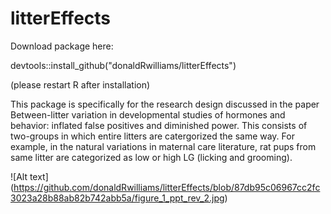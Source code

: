 # litterEffects
Download package here:

devtools::install_github("donaldRwilliams/litterEffects")

(please restart R after installation)

This package is specifically for the research design discussed in the paper Between-litter variation in developmental studies of hormones and behavior: inflated false positives and diminished power. This 
consists of two-groups in which entire litters are catergorized the same way. For example, in the
natural variations in maternal care literature, rat pups from same litter are categorized as
low or high LG (licking and grooming).

![Alt text] (https://github.com/donaldRwilliams/litterEffects/blob/87db95c06967cc2fc3023a28b88ab82b742abb5a/figure_1_ppt_rev_2.jpg)

